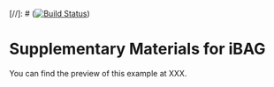 [//]: # ([![Build Status](https://travis-ci.com/cvraut/iBAG_supplementary.svg?branch=master)](https://travis-ci.com/cvraut/iBAG_supplementary))

# Supplementary Materials for iBAG

You can find the preview of this example at XXX.
